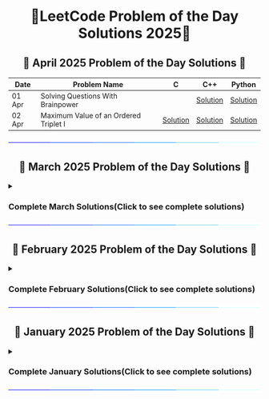 <h1 align = 'center'>🚀LeetCode Problem of the Day Solutions 2025🧠</h1>

<div style="margin-top: 20px;">
  <h2 align = 'center'>📅 April 2025 Problem of the Day Solutions 📅</h2>

  
  <div align = 'center'>
    
  | Date    | Problem Name              | C      | C++      | Python   |
  |---------|---------------------------|----------|----------|----------|
   | 01 Apr | Solving Questions With Brainpower |  | [Solution](https://github.com/prakharmishra2002/Leet-Code-POTD-Solutions/blob/main/April%202025/01.cpp) | [Solution](https://github.com/prakharmishra2002/Leet-Code-POTD-Solutions/blob/main/April%202025/01.py) |
   | 02 Apr | Maximum Value of an Ordered Triplet I | [Solution](https://github.com/prakharmishra2002/Leet-Code-POTD-Solutions/blob/main/April%202025/02.c) | [Solution](https://github.com/prakharmishra2002/Leet-Code-POTD-Solutions/blob/main/April%202025/02.cpp) | [Solution](https://github.com/prakharmishra2002/Leet-Code-POTD-Solutions/blob/main/April%202025/02.py) |
  
  </div>  

  <img align="center" src="https://github.com/prakharmishra2002/Leet-Code-POTD-Solutions/blob/main/SparkleLine.gif" alt="Coding" height="10">
</div>


<div style="margin-top: 20px;">
  <h2 align = 'center'>📅 March 2025 Problem of the Day Solutions 📅</h2>
    <details>
    <summary> <h3>Complete March Solutions(Click to see complete solutions)</h3></summary>
  
  <div align = 'center'>
    
  | Date    | Problem Name              | C++      | Python   |
  |---------|---------------------------|----------|----------|
   | 01 Mar | Apply Operations to an Array | [Solution](https://github.com/prakharmishra2002/Leet-Code-POTD-Solutions/blob/main/March%202025/01.cpp) | [Solution](https://github.com/prakharmishra2002/Leet-Code-POTD-Solutions/blob/main/March%202025/01.py) |
   | 02 Mar | Merge Two 2D Arrays by Summing Values | [Solution](https://github.com/prakharmishra2002/Leet-Code-POTD-Solutions/blob/main/March%202025/02.cpp) | [Solution](https://github.com/prakharmishra2002/Leet-Code-POTD-Solutions/blob/main/March%202025/02.py) |
   | 03 Mar | Partition Array According to Given Pivot | [Solution](https://github.com/prakharmishra2002/Leet-Code-POTD-Solutions/blob/main/March%202025/03.cpp) | [Solution](https://github.com/prakharmishra2002/Leet-Code-POTD-Solutions/blob/main/March%202025/03.py) |
   | 04 Mar | Check if Number is a Sum of Powers of Three | [Solution](https://github.com/prakharmishra2002/Leet-Code-POTD-Solutions/blob/main/March%202025/04.cpp) | [Solution](https://github.com/prakharmishra2002/Leet-Code-POTD-Solutions/blob/main/March%202025/04.py) |
   | 05 Mar | Count Total Number of Colored Cells | [Solution](https://github.com/prakharmishra2002/Leet-Code-POTD-Solutions/blob/main/March%202025/05.cpp) | [Solution](https://github.com/prakharmishra2002/Leet-Code-POTD-Solutions/blob/main/March%202025/05.py) |
   | 06 Mar | Find Missing and Repeated Values | [Solution](https://github.com/prakharmishra2002/Leet-Code-POTD-Solutions/blob/main/March%202025/06.cpp) | [Solution](https://github.com/prakharmishra2002/Leet-Code-POTD-Solutions/blob/main/March%202025/06.py) |
   | 07 Mar | Closest Prime Numbers in Range | [Solution](https://github.com/prakharmishra2002/Leet-Code-POTD-Solutions/blob/main/March%202025/07.cpp) | [Solution](https://github.com/prakharmishra2002/Leet-Code-POTD-Solutions/blob/main/March%202025/07.py) |
   | 08 Mar | Minimum Recolors to Get K Consecutive Black Blocks | [Solution](https://github.com/prakharmishra2002/Leet-Code-POTD-Solutions/blob/main/March%202025/08.cpp) | [Solution](https://github.com/prakharmishra2002/Leet-Code-POTD-Solutions/blob/main/March%202025/08.py) |
   | 09 Mar | Alternating Groups II | [Solution](https://github.com/prakharmishra2002/Leet-Code-POTD-Solutions/blob/main/March%202025/09.cpp) | [Solution](https://github.com/prakharmishra2002/Leet-Code-POTD-Solutions/blob/main/March%202025/09.py) |
   | 10 Mar | Count of Substrings Containing Every Vowel and K Consonants II | [Solution](https://github.com/prakharmishra2002/Leet-Code-POTD-Solutions/blob/main/March%202025/10.cpp) | [Solution](https://github.com/prakharmishra2002/Leet-Code-POTD-Solutions/blob/main/March%202025/10.py) |
   | 11 Mar | Number of Substrings Containing All Three Characters | [Solution](https://github.com/prakharmishra2002/Leet-Code-POTD-Solutions/blob/main/March%202025/11.cpp) | [Solution](https://github.com/prakharmishra2002/Leet-Code-POTD-Solutions/blob/main/March%202025/11.py) |
   | 12 Mar | Maximum Count of Positive Integer and Negative Integer | [Solution](https://github.com/prakharmishra2002/Leet-Code-POTD-Solutions/blob/main/March%202025/12.cpp) | [Solution](https://github.com/prakharmishra2002/Leet-Code-POTD-Solutions/blob/main/March%202025/12.py) |
   | 13 Mar | Zero Array Transformation II | [Solution](https://github.com/prakharmishra2002/Leet-Code-POTD-Solutions/blob/main/March%202025/13.cpp) | [Solution](https://github.com/prakharmishra2002/Leet-Code-POTD-Solutions/blob/main/March%202025/13.py) |
   | 14 Mar | Maximum Candies Allocated to K Children | [Solution](https://github.com/prakharmishra2002/Leet-Code-POTD-Solutions/blob/main/March%202025/14.cpp) | [Solution](https://github.com/prakharmishra2002/Leet-Code-POTD-Solutions/blob/main/March%202025/14.py) |
   | 15 Mar | House Robber IV | [Solution](https://github.com/prakharmishra2002/Leet-Code-POTD-Solutions/blob/main/March%202025/15.cpp) | [Solution](https://github.com/prakharmishra2002/Leet-Code-POTD-Solutions/blob/main/March%202025/15.py) |
   | 17 Mar | Divide Array Into Equal Pairs | [Solution](https://github.com/prakharmishra2002/Leet-Code-POTD-Solutions/blob/main/March%202025/17.cpp) | [Solution](https://github.com/prakharmishra2002/Leet-Code-POTD-Solutions/blob/main/March%202025/17.py) |
   | 18 Mar | Longest Nice Subarray | [Solution](https://github.com/prakharmishra2002/Leet-Code-POTD-Solutions/blob/main/March%202025/18.cpp) | [Solution](https://github.com/prakharmishra2002/Leet-Code-POTD-Solutions/blob/main/March%202025/18.py) |
   | 19 Mar | Minimum Operations to Make Binary Array Elements Equal to One I | [Solution](https://github.com/prakharmishra2002/Leet-Code-POTD-Solutions/blob/main/March%202025/19.cpp) | [Solution](https://github.com/prakharmishra2002/Leet-Code-POTD-Solutions/blob/main/March%202025/19.py) |
   | 20 Mar | Minimum Cost Walk in Weighted Graph | [Solution](https://github.com/prakharmishra2002/Leet-Code-POTD-Solutions/blob/main/March%202025/20.cpp) | [Solution](https://github.com/prakharmishra2002/Leet-Code-POTD-Solutions/blob/main/March%202025/20.py) |
   | 21 Mar | Find All Possible Recipes from Given Supplies | [Solution](https://github.com/prakharmishra2002/Leet-Code-POTD-Solutions/blob/main/March%202025/21.cpp) | [Solution](https://github.com/prakharmishra2002/Leet-Code-POTD-Solutions/blob/main/March%202025/21.py) |
   | 22 Mar | Count the Number of Complete Components | [Solution](https://github.com/prakharmishra2002/Leet-Code-POTD-Solutions/blob/main/March%202025/22.cpp) | [Solution](https://github.com/prakharmishra2002/Leet-Code-POTD-Solutions/blob/main/March%202025/22.py) |
   | 23 Mar | Number of Ways to Arrive at Destination | [Solution](https://github.com/prakharmishra2002/Leet-Code-POTD-Solutions/blob/main/March%202025/23.cpp) | [Solution](https://github.com/prakharmishra2002/Leet-Code-POTD-Solutions/blob/main/March%202025/23.py) |
   | 24 Mar | Count Days Without Meetings | [Solution](https://github.com/prakharmishra2002/Leet-Code-POTD-Solutions/blob/main/March%202025/24.cpp) | [Solution](https://github.com/prakharmishra2002/Leet-Code-POTD-Solutions/blob/main/March%202025/24.py) |
   | 25 Mar | Check if Grid can be Cut into Sections | [Solution](https://github.com/prakharmishra2002/Leet-Code-POTD-Solutions/blob/main/March%202025/25.cpp) | [Solution](https://github.com/prakharmishra2002/Leet-Code-POTD-Solutions/blob/main/March%202025/25.py) |
   | 26 Mar | Minimum Operations to Make a Uni-Value Grid | [Solution](https://github.com/prakharmishra2002/Leet-Code-POTD-Solutions/blob/main/March%202025/26.cpp) | [Solution](https://github.com/prakharmishra2002/Leet-Code-POTD-Solutions/blob/main/March%202025/26.py) |
   | 27 Mar | Minimum Index of a Valid Split | [Solution](https://github.com/prakharmishra2002/Leet-Code-POTD-Solutions/blob/main/March%202025/27.cpp) | [Solution](https://github.com/prakharmishra2002/Leet-Code-POTD-Solutions/blob/main/March%202025/27.py) |
   | 28 Mar | Maximum Number of Points From Grid Queries | [Solution](https://github.com/prakharmishra2002/Leet-Code-POTD-Solutions/blob/main/March%202025/28.cpp) | [Solution](https://github.com/prakharmishra2002/Leet-Code-POTD-Solutions/blob/main/March%202025/28.py) |
   | 29 Mar | Apply Operations to Maximize Score | [Solution](https://github.com/prakharmishra2002/Leet-Code-POTD-Solutions/blob/main/March%202025/29.cpp) | [Solution](https://github.com/prakharmishra2002/Leet-Code-POTD-Solutions/blob/main/March%202025/29.py) |
   | 30 Mar | Partition Labels | [Solution](https://github.com/prakharmishra2002/Leet-Code-POTD-Solutions/blob/main/March%202025/30.cpp) | [Solution](https://github.com/prakharmishra2002/Leet-Code-POTD-Solutions/blob/main/March%202025/30.py) |
   | 31 Mar | Put Marbles in Bags | [Solution](https://github.com/prakharmishra2002/Leet-Code-POTD-Solutions/blob/main/March%202025/31.cpp) | [Solution](https://github.com/prakharmishra2002/Leet-Code-POTD-Solutions/blob/main/March%202025/31.py) |
  
  </div>  
  </details>

  <img align="center" src="https://github.com/prakharmishra2002/Leet-Code-POTD-Solutions/blob/main/SparkleLine.gif" alt="Coding" height="10">
</div>


<div style="margin-top: 20px;">
  <h2 align = 'center'>📅 February 2025 Problem of the Day Solutions 📅</h2>
    <details>
    <summary> <h3>Complete February Solutions(Click to see complete solutions)</h3></summary>
      
  <div align = 'center'>
    
  | Date    | Problem Name              | C++      | Python   |
  |---------|---------------------------|----------|----------|
  | 01 Feb  | Special Array I | [Solution](https://github.com/prakharmishra2002/Leet-Code-POTD-Solutions/blob/main/Februrary%202025/01.cpp) | [Solution](https://github.com/prakharmishra2002/Leet-Code-POTD-Solutions/blob/main/Februrary%202025/01.py) |
  | 02 Feb  | Check if Array Is Sorted and Rotated | [Solution](https://github.com/prakharmishra2002/Leet-Code-POTD-Solutions/blob/main/Februrary%202025/02.cpp) | [Solution](https://github.com/prakharmishra2002/Leet-Code-POTD-Solutions/blob/main/Februrary%202025/02.py) |
  | 03 Feb  | Longest Strictly Increasing or Strictly Decreasing Subarray | [Solution](https://github.com/prakharmishra2002/Leet-Code-POTD-Solutions/blob/main/Februrary%202025/03.cpp) | [Solution](https://github.com/prakharmishra2002/Leet-Code-POTD-Solutions/blob/main/Februrary%202025/03.py) |
  | 04 Feb  | Maximum Ascending Subarray Sum | [Solution](https://github.com/prakharmishra2002/Leet-Code-POTD-Solutions/blob/main/Februrary%202025/04.cpp) | [Solution](https://github.com/prakharmishra2002/Leet-Code-POTD-Solutions/blob/main/Februrary%202025/04.py) |
  | 05 Feb  | Check if One String Swap Can Make Strings Equal | [Solution](https://github.com/prakharmishra2002/Leet-Code-POTD-Solutions/blob/main/Februrary%202025/05.cpp) | [Solution](https://github.com/prakharmishra2002/Leet-Code-POTD-Solutions/blob/main/Februrary%202025/05.py) |
  | 06 Feb  | Tuple with Same Product | [Solution](https://github.com/prakharmishra2002/Leet-Code-POTD-Solutions/blob/main/Februrary%202025/06.cpp) | [Solution](https://github.com/prakharmishra2002/Leet-Code-POTD-Solutions/blob/main/Februrary%202025/06.py) |
  | 07 Feb  | Find the Number of Distinct Colors Among the Balls | [Solution](https://github.com/prakharmishra2002/Leet-Code-POTD-Solutions/blob/main/Februrary%202025/07.cpp) | [Solution](https://github.com/prakharmishra2002/Leet-Code-POTD-Solutions/blob/main/Februrary%202025/07.py) |
  | 08 Feb  | Design a Number Container System | [Solution](https://github.com/prakharmishra2002/Leet-Code-POTD-Solutions/blob/main/Februrary%202025/08.cpp) | [Solution](https://github.com/prakharmishra2002/Leet-Code-POTD-Solutions/blob/main/Februrary%202025/08.py) |
  | 09 Feb  | Count Number of Bad Pairs | [Solution](https://github.com/prakharmishra2002/Leet-Code-POTD-Solutions/blob/main/Februrary%202025/09.cpp) | [Solution](https://github.com/prakharmishra2002/Leet-Code-POTD-Solutions/blob/main/Februrary%202025/09.py) |
  | 10 Feb  | Clear Digits | [Solution](https://github.com/prakharmishra2002/Leet-Code-POTD-Solutions/blob/main/Februrary%202025/10.cpp) | [Solution](https://github.com/prakharmishra2002/Leet-Code-POTD-Solutions/blob/main/Februrary%202025/10.py) |
  | 11 Feb  | Remove All Occurrences of a Substring | [Solution](https://github.com/prakharmishra2002/Leet-Code-POTD-Solutions/blob/main/Februrary%202025/11.cpp) | [Solution](https://github.com/prakharmishra2002/Leet-Code-POTD-Solutions/blob/main/Februrary%202025/11.py) |
  | 12 Feb  | Max Sum of a Pair With Equal Sum of Digits | [Solution](https://github.com/prakharmishra2002/Leet-Code-POTD-Solutions/blob/main/Februrary%202025/12.cpp) | [Solution](https://github.com/prakharmishra2002/Leet-Code-POTD-Solutions/blob/main/Februrary%202025/12.py) |
  | 13 Feb  | Minimum Operations to Exceed Threshold Value II | [Solution](https://github.com/prakharmishra2002/Leet-Code-POTD-Solutions/blob/main/Februrary%202025/13.cpp) | [Solution](https://github.com/prakharmishra2002/Leet-Code-POTD-Solutions/blob/main/Februrary%202025/13.py) |
  | 14 Feb  | Product of the Last K Numbers | [Solution](https://github.com/prakharmishra2002/Leet-Code-POTD-Solutions/blob/main/Februrary%202025/14.cpp) | [Solution](https://github.com/prakharmishra2002/Leet-Code-POTD-Solutions/blob/main/Februrary%202025/14.py) |
  | 15 Feb  | Find the Punishment Number of an Integer | [Solution](https://github.com/prakharmishra2002/Leet-Code-POTD-Solutions/blob/main/Februrary%202025/15.cpp) | [Solution](https://github.com/prakharmishra2002/Leet-Code-POTD-Solutions/blob/main/Februrary%202025/15.py) |
  | 16 Feb  | Construct the Lexicographically Largest Valid Sequence | [Solution](https://github.com/prakharmishra2002/Leet-Code-POTD-Solutions/blob/main/Februrary%202025/16.cpp) | [Solution](https://github.com/prakharmishra2002/Leet-Code-POTD-Solutions/blob/main/Februrary%202025/16.py) |
  | 18 Feb  | Construct Smallest Number From DI String | [Solution](https://github.com/prakharmishra2002/Leet-Code-POTD-Solutions/blob/main/Februrary%202025/18.cpp) | [Solution](https://github.com/prakharmishra2002/Leet-Code-POTD-Solutions/blob/main/Februrary%202025/18.py) |
  | 19 Feb | The k-th Lexicographical String of All Happy Strings of Length n | [Solution](https://github.com/prakharmishra2002/Leet-Code-POTD-Solutions/blob/main/Februrary%202025/19.cpp) | [Solution](https://github.com/prakharmishra2002/Leet-Code-POTD-Solutions/blob/main/Februrary%202025/19.py) |
  | 20 Feb | Find Unique Binary String | [Solution](https://github.com/prakharmishra2002/Leet-Code-POTD-Solutions/blob/main/Februrary%202025/20.cpp) | [Solution](https://github.com/prakharmishra2002/Leet-Code-POTD-Solutions/blob/main/Februrary%202025/20.py) |
  | 21 Feb | Find Elements in a Contaminated Binary Tree | [Solution](https://github.com/prakharmishra2002/Leet-Code-POTD-Solutions/blob/main/Februrary%202025/21.cpp) | [Solution](https://github.com/prakharmishra2002/Leet-Code-POTD-Solutions/blob/main/Februrary%202025/21.py) |
  | 22 Feb | Recover a Tree From Preorder Traversal | [Solution](https://github.com/prakharmishra2002/Leet-Code-POTD-Solutions/blob/main/Februrary%202025/22.cpp) | [Solution](https://github.com/prakharmishra2002/Leet-Code-POTD-Solutions/blob/main/Februrary%202025/22.py) |
  | 23 Feb | Construct Binary Tree from Preorder and Postorder Traversal | [Solution](https://github.com/prakharmishra2002/Leet-Code-POTD-Solutions/blob/main/Februrary%202025/23.cpp) | [Solution](https://github.com/prakharmishra2002/Leet-Code-POTD-Solutions/blob/main/Februrary%202025/23.py) |
  | 24 Feb | Most Profitable Path in a Tree | [Solution](https://github.com/prakharmishra2002/Leet-Code-POTD-Solutions/blob/main/Februrary%202025/24.cpp) | [Solution](https://github.com/prakharmishra2002/Leet-Code-POTD-Solutions/blob/main/Februrary%202025/24.py) |
  | 25 Feb | Number of Sub-arrays With Odd Sum | [Solution](https://github.com/prakharmishra2002/Leet-Code-POTD-Solutions/blob/main/Februrary%202025/25.cpp) | [Solution](https://github.com/prakharmishra2002/Leet-Code-POTD-Solutions/blob/main/Februrary%202025/25.py) |
  | 26 Feb | Maximum Absolute Sum of Any Subarray | [Solution](https://github.com/prakharmishra2002/Leet-Code-POTD-Solutions/blob/main/Februrary%202025/26.cpp) | [Solution](https://github.com/prakharmishra2002/Leet-Code-POTD-Solutions/blob/main/Februrary%202025/26.py) |
  | 27 Feb | Length of Longest Fibonacci Subsequence | [Solution](https://github.com/prakharmishra2002/Leet-Code-POTD-Solutions/blob/main/Februrary%202025/27.cpp) | [Solution](https://github.com/prakharmishra2002/Leet-Code-POTD-Solutions/blob/main/Februrary%202025/27.py) |
  | 28 Feb | Shortest Common Supersequence  | [Solution](https://github.com/prakharmishra2002/Leet-Code-POTD-Solutions/blob/main/Februrary%202025/28.cpp) | [Solution](https://github.com/prakharmishra2002/Leet-Code-POTD-Solutions/blob/main/Februrary%202025/28.py) |
  
  </div> 
    </details>
  <img align="center" src="https://github.com/prakharmishra2002/Leet-Code-POTD-Solutions/blob/main/SparkleLine.gif" alt="Coding" height="10">
</div>


<div>
  <h2 align = 'center'>📅 January 2025 Problem of the Day Solutions 📅</h2>
  <details>
    <summary> <h3>Complete January Solutions(Click to see complete solutions)</h3></summary>
  <div align = 'center'>
  
  | Date    | Problem Name              | C++      | Python   |
  |---------|---------------------------|----------|----------|
  | 01 Jan  | Maximum Score After Splitting A String  | [Solution](https://github.com/prakharmishra2002/Leet-Code-POTD/blob/main/January%202025/01.cpp) | [Solution](https://github.com/prakharmishra2002/Leet-Code-POTD/blob/main/January%202025/01.py) |
  | 02 Jan  | Count Vowel Strings in Ranges  | [Solution](https://github.com/prakharmishra2002/Leet-Code-POTD/blob/main/January%202025/02.cpp) | [Solution](https://github.com/prakharmishra2002/Leet-Code-POTD/blob/main/January%202025/02.py) |
  | 03 Jan  | Number Of Ways To Split Array  | [Solution](https://github.com/prakharmishra2002/Leet-Code-POTD/blob/main/January%202025/03.cpp) | [Solution](https://github.com/prakharmishra2002/Leet-Code-POTD/blob/main/January%202025/03.py) |
  | 04 Jan  | Unique Length-3 Palindromic Subsequences  | [Solution](https://github.com/prakharmishra2002/Leet-Code-POTD/blob/main/January%202025/04.cpp) | [Solution](https://github.com/prakharmishra2002/Leet-Code-POTD/blob/main/January%202025/04.py) |
  | 05 Jan  | Shifting Letters II  | [Solution](https://github.com/prakharmishra2002/Leet-Code-POTD/blob/main/January%202025/05.cpp) | [Solution](https://github.com/prakharmishra2002/Leet-Code-POTD/blob/main/January%202025/05.py) |
  | 06 Jan  | Minimum Number of Operations to Move All Balls to Each Box  | [Solution](https://github.com/prakharmishra2002/Leet-Code-POTD/blob/main/January%202025/06.cpp) | [Solution](https://github.com/prakharmishra2002/Leet-Code-POTD/blob/main/January%202025/06.py) |
  | 07 Jan  | String Matching in an Array  | [Solution](https://github.com/prakharmishra2002/Leet-Code-POTD/blob/main/January%202025/07.cpp) | [Solution](https://github.com/prakharmishra2002/Leet-Code-POTD/blob/main/January%202025/07.py) |
  | 08 Jan  | Count Prefix and Suffix Pairs I  | [Solution](https://github.com/prakharmishra2002/Leet-Code-POTD/blob/main/January%202025/08.cpp) | [Solution](https://github.com/prakharmishra2002/Leet-Code-POTD/blob/main/January%202025/08.py) |
  | 09 Jan  | Counting Words With a Given Prefix  | [Solution](https://github.com/prakharmishra2002/Leet-Code-POTD/blob/main/January%202025/09.cpp) | [Solution](https://github.com/prakharmishra2002/Leet-Code-POTD/blob/main/January%202025/09.py) |
  | 10 Jan  | Word Subsets  | [Solution](https://github.com/prakharmishra2002/Leet-Code-POTD/blob/main/January%202025/10.cpp) | [Solution](https://github.com/prakharmishra2002/Leet-Code-POTD/blob/main/January%202025/10.py) |
  | 11 Jan  | Construct K Palindrome Strings  | [Solution](https://github.com/prakharmishra2002/Leet-Code-POTD/blob/main/January%202025/11.cpp) | [Solution](https://github.com/prakharmishra2002/Leet-Code-POTD/blob/main/January%202025/11.py) |
  | 13 Jan  | Minimum Length of String After Operations  | [Solution](https://github.com/prakharmishra2002/Leet-Code-POTD/blob/main/January%202025/13.cpp) | [Solution](https://github.com/prakharmishra2002/Leet-Code-POTD/blob/main/January%202025/13.py) |
  | 15 Jan  | Minimize XOR  | [Solution](https://github.com/prakharmishra2002/Leet-Code-POTD/blob/main/January%202025/15.cpp) | [Solution](https://github.com/prakharmishra2002/Leet-Code-POTD/blob/main/January%202025/15.py) |
  | 16 Jan  | Bitwise XOR of All Pairings  | [Solution](https://github.com/prakharmishra2002/Leet-Code-POTD/blob/main/January%202025/16.cpp) | [Solution](https://github.com/prakharmishra2002/Leet-Code-POTD/blob/main/January%202025/16.py) |
  | 17 Jan  | Neighboring Bitwise XOR | [Solution](https://github.com/prakharmishra2002/Leet-Code-POTD/blob/main/January%202025/17.cpp) | [Solution](https://github.com/prakharmishra2002/Leet-Code-POTD/blob/main/January%202025/17.py) |
  | 18 Jan  | Minimum Cost to Make at Least One Valid Path in a Grid | [Solution](https://github.com/prakharmishra2002/Leet-Code-POTD/blob/main/January%202025/18.cpp) | [Solution](https://github.com/prakharmishra2002/Leet-Code-POTD/blob/main/January%202025/18.py) |
  | 19 Jan  | Trapping Rain Water II | [Solution](https://github.com/prakharmishra2002/Leet-Code-POTD/blob/main/January%202025/19.cpp) | [Solution](https://github.com/prakharmishra2002/Leet-Code-POTD/blob/main/January%202025/19.py) |
  | 20 Jan  | First Completely Painted Row or Column | [Solution](https://github.com/prakharmishra2002/Leet-Code-POTD/blob/main/January%202025/20.cpp) | [Solution](https://github.com/prakharmishra2002/Leet-Code-POTD/blob/main/January%202025/20.py) |
  | 21 Jan  | Grid Game | [Solution](https://github.com/prakharmishra2002/Leet-Code-POTD/blob/main/January%202025/21.cpp) | [Solution](https://github.com/prakharmishra2002/Leet-Code-POTD/blob/main/January%202025/21.py) |
  | 22 Jan  | Map of Highest Peak | [Solution](https://github.com/prakharmishra2002/Leet-Code-POTD/blob/main/January%202025/22.cpp) | [Solution](https://github.com/prakharmishra2002/Leet-Code-POTD/blob/main/January%202025/22.py) |
  | 23 Jan  | Count Servers that Communicate | [Solution](https://github.com/prakharmishra2002/Leet-Code-POTD/blob/main/January%202025/23.cpp) | [Solution](https://github.com/prakharmishra2002/Leet-Code-POTD/blob/main/January%202025/23.py) |
  | 24 Jan  | Find Eventual Safe States | [Solution](https://github.com/prakharmishra2002/Leet-Code-POTD/blob/main/January%202025/24.cpp) | [Solution](https://github.com/prakharmishra2002/Leet-Code-POTD/blob/main/January%202025/24.py) |
  | 25 Jan  | Make Lexicographically Smallest Array by Swapping Elements | [Solution](https://github.com/prakharmishra2002/Leet-Code-POTD/blob/main/January%202025/25.cpp) | [Solution](https://github.com/prakharmishra2002/Leet-Code-POTD/blob/main/January%202025/25.py) |
  | 26 Jan  | Maximum Employees to Be Invited to a Meeting | [Solution](https://github.com/prakharmishra2002/Leet-Code-POTD/blob/main/January%202025/26.cpp) | [Solution](https://github.com/prakharmishra2002/Leet-Code-POTD/blob/main/January%202025/26.py) |
  | 27 Jan  | Course Schedule IV | [Solution](https://github.com/prakharmishra2002/Leet-Code-POTD/blob/main/January%202025/27.cpp) | [Solution](https://github.com/prakharmishra2002/Leet-Code-POTD/blob/main/January%202025/27.py) |
  | 28 Jan  | Maximum Number of Fish in a Grid | [Solution](https://github.com/prakharmishra2002/Leet-Code-POTD/blob/main/January%202025/28.cpp) | [Solution](https://github.com/prakharmishra2002/Leet-Code-POTD/blob/main/January%202025/28.py) |
  | 29 Jan  | Redundant Connection | [Solution](https://github.com/prakharmishra2002/Leet-Code-POTD/blob/main/January%202025/29.cpp) | [Solution](https://github.com/prakharmishra2002/Leet-Code-POTD/blob/main/January%202025/29.py) |
  | 30 Jan  | Divide Nodes Into the Maximum Number of Groups | [Solution](https://github.com/prakharmishra2002/Leet-Code-POTD/blob/main/January%202025/30.cpp) | [Solution](https://github.com/prakharmishra2002/Leet-Code-POTD/blob/main/January%202025/30.py) |
  | 31 Jan  | Making A Large Island | [Solution](https://github.com/prakharmishra2002/Leet-Code-POTD/blob/main/January%202025/31.cpp) | [Solution](https://github.com/prakharmishra2002/Leet-Code-POTD/blob/main/January%202025/31.py) |

  </div>
  </details>
  <img align="center" src="https://github.com/prakharmishra2002/Leet-Code-POTD-Solutions/blob/main/SparkleLine.gif" alt="Coding" height="10">
</div>
